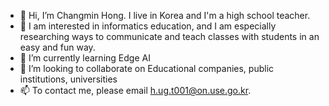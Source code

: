 - 👋 Hi, I’m Changmin Hong. I live in Korea and I'm a high school teacher.
- 👀 I am interested in informatics education, and I am especially researching ways to communicate and teach classes with students in an easy and fun way.
- 🌱 I’m currently learning Edge AI
- 💞️ I’m looking to collaborate on Educational companies, public institutions, universities 
- 📫 To contact me, please email h.ug.t001@on.use.go.kr.
